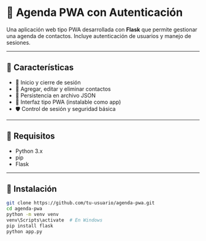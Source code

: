 # 📅 Agenda PWA con Autenticación

Una aplicación web tipo PWA desarrollada con **Flask** que permite gestionar una agenda de contactos. Incluye autenticación de usuarios y manejo de sesiones.

---

## 🚀 Características

- 🔐 Inicio y cierre de sesión
- 📝 Agregar, editar y eliminar contactos
- 💾 Persistencia en archivo JSON
- 📱 Interfaz tipo PWA (instalable como app)
- 🛡️ Control de sesión y seguridad básica

---

## 🧰 Requisitos

- Python 3.x
- pip
- Flask

---

## 🧪 Instalación

```bash
git clone https://github.com/tu-usuario/agenda-pwa.git
cd agenda-pwa
python -m venv venv
venv\Scripts\activate  # En Windows
pip install flask
python app.py
